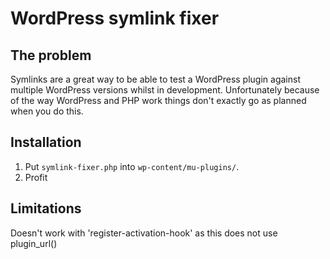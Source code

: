 # WordPress symlink fixer

## The problem

Symlinks are a great way to be able to test a WordPress plugin against multiple 
WordPress versions whilst in development. Unfortunately because of the way 
WordPress and PHP work things don't exactly go as planned when you do this.


## Installation

1. Put `symlink-fixer.php` into `wp-content/mu-plugins/`.
2. Profit

## Limitations

Doesn't work with 'register-activation-hook' as this does not use plugin_url()
